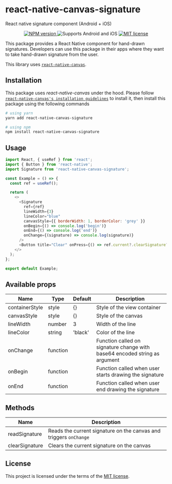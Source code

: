 # react-native-canvas-signature

React native signature component (Android + iOS)

<div align="center">
<a href="https://badge.fury.io/js/react-native-canvas-signature" target="_blank">
<img src="https://badge.fury.io/js/react-native-canvas-signature.svg" alt="NPM version" />
</a>
<img src="https://img.shields.io/badge/Platforms-android%20%7C%20ios-blue" alt="Supports Android and iOS" />
<a href="https://github.com/huzaima/react-native-canvas-signature/blob/master/LICENSE" target="_blank">
<img src="https://img.shields.io/badge/license-MIT-blue.svg" alt="MIT license" />
</a>
</div>

This package provides a React Native component for hand-drawn signatures. Developers can use this package in their apps where they want to take hand-drawn signature from the user.

This library uses [`react-native-canvas`](https://www.npmjs.com/package/react-native-canvas).

## Installation

This package uses _react-native-canvas_ under the hood. Please follow [`react-native-canvas's installation guidelines`](https://www.npmjs.com/package/react-native-canvas) to install it, then install this package using the following commands

```bash
# using yarn
yarn add react-native-canvas-signature

# using npm
npm install react-native-canvas-signature
```

## Usage

```javascript
import React, { useRef } from 'react';
import { Button } from 'react-native';
import Signature from 'react-native-canvas-signature';

const Example = () => {
  const ref = useRef();

  return (
    <>
      <Signature
        ref={ref}
        lineWidth={3}
        lineColor="blue"
        canvasStyle={{ borderWidth: 1, borderColor: 'grey' }}
        onBegin={() => console.log('begin')}
        onEnd={() => console.log('end')}
        onChange={(signature) => console.log(signature)}
      />
      <Button title="Clear" onPress={() => ref.current?.clearSignature?.()} />
    </>
  );
};

export default Example;
```

## Available props

| Name           | Type     | Default | Description                                                                |
| -------------- | -------- | ------- | -------------------------------------------------------------------------- |
| containerStyle | style    | {}      | Style of the view container                                                |
| canvasStyle    | style    | {}      | Style of the canvas                                                        |
| lineWidth      | number   | 3       | Width of the line                                                          |
| lineColor      | string   | 'black' | Color of the line                                                          |
| onChange       | function |         | Function called on signature change with base64 encoded string as argument |
| onBegin        | function |         | Function called when user starts drawing the signature                     |
| onEnd          | function |         | Function called when user end drawing the signature                        |

## Methods

| Name           | Description                                                       |
| -------------- | ----------------------------------------------------------------- |
| readSignature  | Reads the current signature on the canvas and triggers `onChange` |
| clearSignature | Clears the current signature on the canvas                        |

## License

This project is licensed under the terms of the
[MIT license](/LICENSE).
